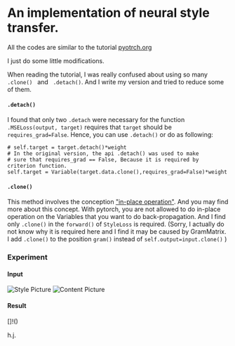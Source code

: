 # An implementation of neural style transfer.
All the codes are similar to the tutorial [pyotrch.org](http://pytorch.org/) 

I just do some little modifications.

When reading the tutorial, I was really confused about using so many ```.clone() ``` and ``` .detach()```.
And I write my version and tried to reduce some of them.
#### ```.detach()```
I found that only two ```.detach``` were necessary for the function ```.MSELoss(output, target)``` requires that 
``` target ``` should be ``` requires_grad=False ```. Hence, you can use ```.detach()``` or do as following:

```
# self.target = target.detach()*weight
# In the original version, the api .detach() was used to make
# sure that requires_grad == False, Because it is required by criterion function.
self.target = Variable(target.data.clone(),requires_grad=False)*weight
```

#### ```.clone()```
This method involves the conception ["in-place operation"](http://deeplearning.net/software/theano_versions/dev/extending/inplace.html).
And you may find more about this concept.
With pytorch, you are not allowed to do in-place operation on the Variables that you want to do back-propagation.
And I find only ```.clone()``` in the ``` forward() ``` of ```StyleLoss``` is required.
(Sorry, I actually do not know why it is required here and I find it may be caused by GramMatrix. I add ```.clone()``` to the position ```gram()``` instead of ```self.output=input.clone()``` )

### Experiment
#### Input
![Style Picture](https://github.com/huijianpzh/segmentation-models/blob/master/simple_style_transfer/data/dancing.jpg)
![Content Picture](https://github.com/huijianpzh/segmentation-models/blob/master/simple_style_transfer/data/picasso.jpg)
#### Result
[]!()

h.j.
